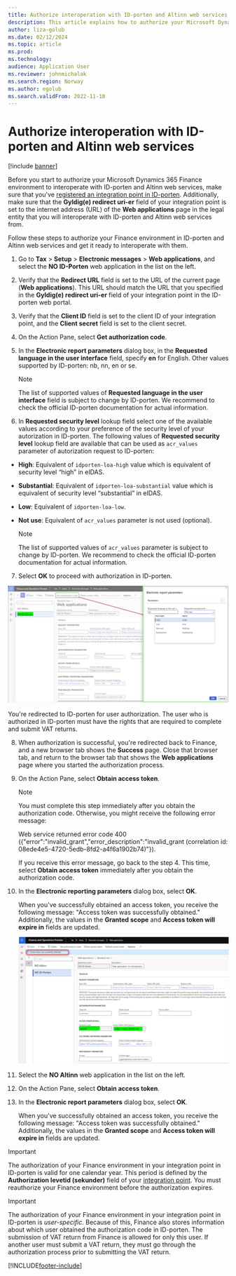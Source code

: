 ```yaml
---
title: Authorize interoperation with ID-porten and Altinn web services
description: This article explains how to authorize your Microsoft Dynamics 365 Finance environment to interoperate with ID-porten and Altinn web services.
author: liza-golub
ms.date: 02/12/2024
ms.topic: article
ms.prod: 
ms.technology: 
audience: Application User
ms.reviewer: johnmichalak
ms.search.region: Norway
ms.author: egolub
ms.search.validFrom: 2022-11-18
---
```


# Authorize interoperation with ID-porten and Altinn web services

[!include [banner](../../includes/banner.md)]

Before you start to authorize your Microsoft Dynamics 365 Finance environment to interoperate with ID-porten and Altinn web services, make sure that you've [registered an integration point in ID-porten](emea-nor-vat-return-integration-point.md). Additionally, make sure that the **Gyldig(e) redirect uri-er** field of your integration point is set to the internet address (URL) of the **Web applications** page in the legal entity that you will interoperate with ID-porten and Altinn web services from.

Follow these steps to authorize your Finance environment in ID-porten and Altinn web services and get it ready to interoperate with them.

1. Go to **Tax** \> **Setup** \> **Electronic messages** \> **Web applications**, and select the **NO ID-Porten** web application in the list on the left.
2. Verify that the **Redirect URL** field is set to the URL of the current page (**Web applications**). This URL should match the URL that you specified in the **Gyldig(e) redirect uri-er** field of your integration point in the ID-porten web portal.
3. Verify that the **Client ID** field is set to the client ID of your integration point, and the **Client secret** field is set to the client secret.
4. On the Action Pane, select **Get authorization code**.
5. In the **Electronic report parameters** dialog box, in the **Requested language in the user interface** field, specify **en** for English. Other values supported by ID-porten: nb, nn, en or se.

   > [!NOTE]
   > The list of supported values of **Requested language in the user interface** field is subject to change by ID-porten. We recommend to check the official ID-porten documentation for actual information.

6. In **Requested security level** lookup field select one of the available values according to your preference of the security level of your autorization in ID-porten. The following values of **Requested security level** lookup field are available that can be used as `acr_values` parameter of autorization request to ID-porten:
   
- **High**: Equivalent of `idporten-loa-high` value which is equivalent of security level “high” in eIDAS.
- **Substantial**: Equivalent of `idporten-loa-substantial` value which is equivalent of security level “substantial” in eIDAS.
- **Low**: Equivalent of `idporten-loa-low`.
- **Not use**: Equivalent of `acr_values` parameter is not used (optional).

  > [!NOTE]
  > The list of supported values of `acr_values` parameter is subject to change by ID-porten. We recommend to check the official ID-porten documentation for actual information.

7. Select **OK** to proceed with authorization in ID-porten.

![Specify parameters in In the Electronic report parameters dialog box.](../media/emea-nor-vat-return-no-authorization-params.png)
   
You're redirected to ID-porten for user authorization. The user who is authorized in ID-porten must have the rights that are required to complete and submit VAT returns.

8. When authorization is successful, you're redirected back to Finance, and a new browser tab shows the **Success** page. Close that browser tab, and return to the browser tab that shows the **Web applications** page where you started the authorization process.
9. On the Action Pane, select **Obtain access token**.

   > [!NOTE]
   > You must complete this step immediately after you obtain the authorization code. Otherwise, you might receive the following error message:
   >
   > Web service returned error code 400 ({"error":"invalid_grant","error_description":"invalid_grant (correlation id: 08ede4e5-4720-5edb-8fd2-a4f6a1902b74)"}).
   >
   > If you receive this error message, go back to the step 4. This time, select **Obtain access token** immediately after you obtain the authorization code.

10. In the **Electronic reporting parameters** dialog box, select **OK**.

    When you've successfully obtained an access token, you receive the following message: "Access token was successfully obtained." Additionally, the values in the **Granted scope** and **Access token will expire in** fields are updated.

    ![Granted scope and Access token will expire in fields updated for the NO ID-Porten web application on the Web applications page.](../media/emea-nor-vat-return-no-authorization-2023.png)

11. Select the **NO Altinn** web application in the list on the left.
12. On the Action Pane, select **Obtain access token**.
13. In the **Electronic report parameters** dialog box, select **OK**.

    When you've successfully obtained an access token, you receive the following message: "Access token was successfully obtained." Additionally, the values in the **Granted scope** and **Access token will expire in** fields are updated.

> [!IMPORTANT]
> The authorization of your Finance environment in your integration point in ID-porten is valid for one calendar year. This period is defined by the **Authorization levetid (sekunder)** field of your [integration point](emea-nor-vat-return-integration-point.md). You must reauthorize your Finance environment before the authorization expires.

> [!IMPORTANT]
> The authorization of your Finance environment in your integration point in ID-porten is *user-specific*. Because of this, Finance also stores information about which user obtained the authorization code in ID-porten. The submission of VAT return from Finance is allowed for only this user. If another user must submit a VAT return, they must go through the authorization process prior to submitting the VAT return.


[!INCLUDE[footer-include](../../../includes/footer-banner.md)]
